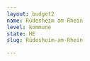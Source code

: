 ```yaml
---
layout: budget2
name: Rüdesheim am Rhein
level: kommune
state: HE
slug: Rüdesheim-am-Rhein

---
```



